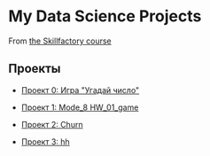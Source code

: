 # My Data Science Projects

From [the Skillfactory course](https://skillfactory.ru/data-scientist-pro )

## Проекты

* [Проект 0: Игра "Угадай число"](https://github.com/piviki/skillfactory_DS/tree/main/project_0)

* [Проект 1: Mode_8 HW_01_game](https://github.com/piviki/skillfactory_DS/tree/main/project_1)

* [Проект 2: Churn](https://github.com/piviki/skillfactory_DS/tree/main/project_2)

* [Проект 3: hh](https://github.com/piviki/skillfactory_DS/blob/main/hh_project.ipynb)